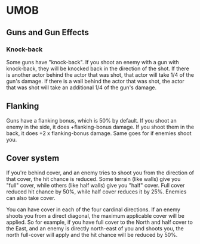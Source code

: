 # UMOB

## Guns and Gun Effects

### Knock-back
Some guns have "knock-back". If you shoot an enemy with a gun with knock-back, they will be knocked back in the direction of the shot. 
If there is another actor behind the actor that was shot, that actor will take 1/4 of the gun's damage.
If there is a wall behind the actor that was shot, the actor that was shot will take an additional 1/4 of the gun's damage.

## Flanking
Guns have a flanking bonus, which is 50% by default. If you shoot an enemy in the side, it does +flanking-bonus damage.
If you shoot them in the back, it does +2 x flanking-bonus damage.
Same goes for if enemies shoot you.

## Cover system
If you're behind cover, and an enemy tries to shoot you from the direction of that cover, the hit chance is reduced.
Some terrain (like walls) give you "full" cover, while others (like half walls) give you "half" cover. Full cover reduced hit chance by 50%, while 
half cover reduces it by 25%. Enemies can also take cover.

You can have cover in each of the four cardinal directions. If an enemy shoots you from a direct diagonal, the maximum applicable cover will be applied. 
So for example, if you have full cover to the North and half cover to the East, and an enemy is directly north-east of you and shoots you, the north full-cover will apply and the hit chance will be reduced by 50%.
